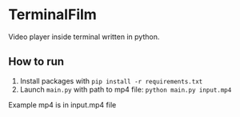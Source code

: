 # TerminalFilm
Video player inside terminal written in python.

## How to run
1. Install packages with `pip install -r requirements.txt`
2. Launch `main.py` with path to mp4 file: `python main.py input.mp4`

Example mp4 is in input.mp4 file